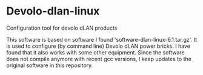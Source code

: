 # Devolo-dlan-linux
Configuration tool for devolo dLAN products

This software is based on software I found 'software-dlan-linux-6.1.tar.gz'. It is used to configure (by command line) Devolo dLAN power bricks. I have found that it also works with some other equipment.
Since the software does not compile anymore with recent gcc versions, I keep updates to the original software in this repository.
